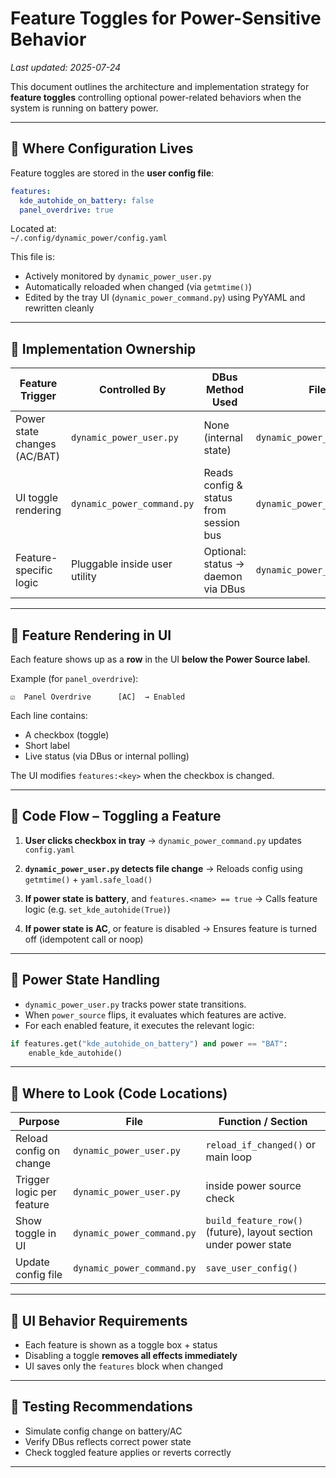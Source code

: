 # Feature Toggles for Power-Sensitive Behavior

_Last updated: 2025-07-24_

This document outlines the architecture and implementation strategy for **feature toggles** controlling optional power-related behaviors when the system is running on battery power.

---

## 🔧 Where Configuration Lives

Feature toggles are stored in the **user config file**:

```yaml
features:
  kde_autohide_on_battery: false
  panel_overdrive: true
```

Located at:  
`~/.config/dynamic_power/config.yaml`

This file is:
- Actively monitored by `dynamic_power_user.py`
- Automatically reloaded when changed (via `getmtime()`)
- Edited by the tray UI (`dynamic_power_command.py`) using PyYAML and rewritten cleanly

---

## 🧠 Implementation Ownership

| Feature Trigger | Controlled By | DBus Method Used | File |
|-----------------|----------------|------------------|------|
| Power state changes (AC/BAT) | `dynamic_power_user.py` | None (internal state) | `dynamic_power_user.py` |
| UI toggle rendering | `dynamic_power_command.py` | Reads config & status from session bus | `dynamic_power_command.py` |
| Feature-specific logic | Pluggable inside user utility | Optional: status → daemon via DBus | `dynamic_power_user.py` |

---

## 🧩 Feature Rendering in UI

Each feature shows up as a **row** in the UI **below the Power Source label**.

Example (for `panel_overdrive`):

```
☑  Panel Overdrive      [AC]  → Enabled
```

Each line contains:
- A checkbox (toggle)
- Short label
- Live status (via DBus or internal polling)

The UI modifies `features:<key>` when the checkbox is changed.  

---

## 📜 Code Flow – Toggling a Feature

1. **User clicks checkbox in tray**
   → `dynamic_power_command.py` updates `config.yaml`

2. **`dynamic_power_user.py` detects file change**
   → Reloads config using `getmtime()` + `yaml.safe_load()`

3. **If power state is battery**, and `features.<name> == true`
   → Calls feature logic (e.g. `set_kde_autohide(True)`)

4. **If power state is AC**, or feature is disabled
   → Ensures feature is turned off (idempotent call or noop)

---

## 🔄 Power State Handling

- `dynamic_power_user.py` tracks power state transitions.
- When `power_source` flips, it evaluates which features are active.
- For each enabled feature, it executes the relevant logic:

```python
if features.get("kde_autohide_on_battery") and power == "BAT":
    enable_kde_autohide()
```

---

## 🔎 Where to Look (Code Locations)

| Purpose | File | Function / Section |
|--------|------|---------------------|
| Reload config on change | `dynamic_power_user.py` | `reload_if_changed()` or main loop |
| Trigger logic per feature | `dynamic_power_user.py` | inside power source check |
| Show toggle in UI | `dynamic_power_command.py` | `build_feature_row()` (future), layout section under power state |
| Update config file | `dynamic_power_command.py` | `save_user_config()` |

---

## 🧱 UI Behavior Requirements

- Each feature is shown as a toggle box + status
- Disabling a toggle **removes all effects immediately**
- UI saves only the `features` block when changed

---

## 🧪 Testing Recommendations

- Simulate config change on battery/AC
- Verify DBus reflects correct power state
- Check toggled feature applies or reverts correctly

---